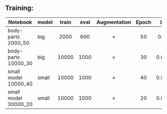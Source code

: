 Training:
------


Notebook|model|train|eval|Augmentation| Epoch|LR
--------|----|:-----:|:-----:|:----------------:|:-------:|:---------:|
body-parts 2000_50|big|2000|600|×|50|0.01
body-parts 10000_30|big|10000|1000|×|30|0.001
small model 10000_40|small|10000|1000|×|40|0.001
small model 30000_20|small|10000|1000|×|20|0.001

	

	
	
	
	
	
	
	
